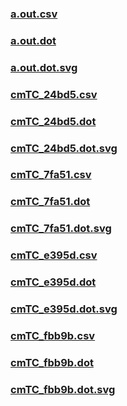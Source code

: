 ### [a.out.csv](a.out.csv)
### [a.out.dot](a.out.dot)
### [a.out.dot.svg](a.out.dot.svg)
### [cmTC_24bd5.csv](cmTC_24bd5.csv)
### [cmTC_24bd5.dot](cmTC_24bd5.dot)
### [cmTC_24bd5.dot.svg](cmTC_24bd5.dot.svg)
### [cmTC_7fa51.csv](cmTC_7fa51.csv)
### [cmTC_7fa51.dot](cmTC_7fa51.dot)
### [cmTC_7fa51.dot.svg](cmTC_7fa51.dot.svg)
### [cmTC_e395d.csv](cmTC_e395d.csv)
### [cmTC_e395d.dot](cmTC_e395d.dot)
### [cmTC_e395d.dot.svg](cmTC_e395d.dot.svg)
### [cmTC_fbb9b.csv](cmTC_fbb9b.csv)
### [cmTC_fbb9b.dot](cmTC_fbb9b.dot)
### [cmTC_fbb9b.dot.svg](cmTC_fbb9b.dot.svg)

